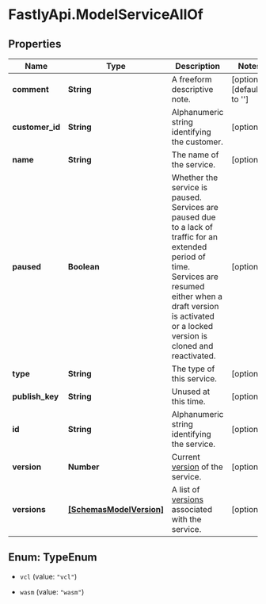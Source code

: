 # FastlyApi.ModelServiceAllOf

## Properties

Name | Type | Description | Notes
------------ | ------------- | ------------- | -------------
**comment** | **String** | A freeform descriptive note. | [optional] [default to &#39;&#39;]
**customer_id** | **String** | Alphanumeric string identifying the customer. | [optional] 
**name** | **String** | The name of the service. | [optional] 
**paused** | **Boolean** | Whether the service is paused. Services are paused due to a lack of traffic for an extended period of time. Services are resumed either when a draft version is activated or a locked version is cloned and reactivated. | [optional] 
**type** | **String** | The type of this service. | [optional] 
**publish_key** | **String** | Unused at this time. | [optional] 
**id** | **String** | Alphanumeric string identifying the service. | [optional] 
**version** | **Number** | Current [version](/reference/api/services/version/) of the service. | [optional] 
**versions** | [**[SchemasModelVersion]**](SchemasModelVersion.md) | A list of [versions](/reference/api/services/version/) associated with the service. | [optional] 



## Enum: TypeEnum


* `vcl` (value: `"vcl"`)

* `wasm` (value: `"wasm"`)




